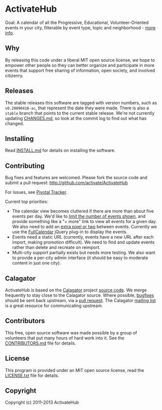 ActivateHub
===========

Goal: A calendar of all the Progressive, Educational, Volunteer-Oriented events in your city, filterable by event type, topic and neighborhood - [more info](http://activatehub.org/).  

Why
---

By releasing this code under a liberal MIT open source license, we hope to empower other people so they can better organize and participate in more events that support free sharing of information, open society, and involved citizenry.


Releases
--------

The stable releases this software are tagged with version numbers, such as `v0.20090416-ac`, that represent the date they were made. There is also a `stable` branch that points to the current stable release. We're not currently updating [CHANGES.md](CHANGES.md), so look at the commit log to find out what has changed.


Installing
----------

Read [INSTALL.md](INSTALL.md) for details on installing the software.


Contributing
------------

Bug fixes and features are welcomed. Please fork the source code and submit a pull request: <http://github.com/activate/ActivateHub>

For issues, see [Pivotal Tracker](https://www.pivotaltracker.com/projects/365511).

Current top priorities:

* The calendar view becomes cluttered if there are more than about five events per day. We'd like to [limit the number of events shown](https://www.pivotaltracker.com/s/projects/857973/stories/19976477), and provide something like a "+ more" link to view all events for a given day.  We also need to add an [extra pixel or two](https://www.pivotaltracker.com/story/show/52593473) between events. Currently we use the [FullCalendar](http://arshaw.com/fullcalendar/) jQuery plug-in to display the events. 
* Events need a static URL (currently, events have a new URL after each import, making promotion difficult). We need to find and update events rather than delete and recreate on reimport.
*  Multi-city support partially exists but needs more testing.  We also want to provide a per-city admin interface (it should be easy to moderate content in just one city).



Calagator
---------

ActivateHub is based on the [Calagator](http://calagator.org/) project [source code](http://github.com/calagator/calagator/). We merge frequently to stay close to the Calagator source. Where possible, [bugfixes](http://code.google.com/p/calagator/issues/list) should be sent back upstream, via a [pull request](http://help.github.com/pull-requests/). The Calagator [mailing list](http://groups.google.com/group/pdx-tech-calendar/) is a great resource for communicating upstream.

Contributors
------------

This free, open source software was made possible by a group of volunteers that put many hours of hard work into it. See the [CONTRIBUTORS.md](CONTRIBUTORS.md) file for details.


License
-------

This program is provided under an MIT open source license, read the [LICENSE.txt](LICENSE.txt) file for details.


Copyright
---------

Copyright (c) 2011-2013 ActivateHub
